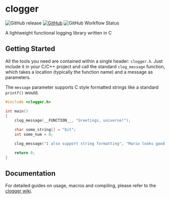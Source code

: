 # clogger
[comment]: <> (Badges generated at https://shields.io)
![GitHub release](https://img.shields.io/github/v/release/RogueSensei/clogger?label=clogger&style=flat-square)
[![GitHub](https://img.shields.io/github/license/RogueSensei/clogger?style=flat-square)](https://github.com/RogueSensei/clogger/blob/master/LICENSE)
![GitHub Workflow Status](https://img.shields.io/github/workflow/status/RogueSensei/clogger/CMake?label=build&style=flat-square)

A lightweight functional logging library written in C
## Getting Started
All the tools you need are contained within a single header: `clogger.h`. Just include it in your C/C++ project and call the standard `clog_message` function, which takes a location (typically the function name) and a message as parameters.

The `message` parameter supports C style formatted strings like a standard `printf()` would. 
```c
#include <clogger.h>

int main()
{
    clog_message(__FUNCTION__, "Greetings, universe!");

    char some_string[] = "bit";
    int some_num = 8;

    clog_message("I also support string formatting", "Mario looks good in %i-%s", some_num, some_string);

    return 0;
}
```
## Documentation
For detailed guides on usage, macros and compiling, please refer to the [clogger wiki](https://github.com/RogueSensei/clogger/wiki).
